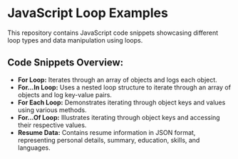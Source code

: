 # JavaScript Loop Examples

This repository contains JavaScript code snippets showcasing different loop types and data manipulation using loops.

## Code Snippets Overview:

- **For Loop:** Iterates through an array of objects and logs each object.
- **For...In Loop:** Uses a nested loop structure to iterate through an array of objects and log key-value pairs.
- **For Each Loop:** Demonstrates iterating through object keys and values using various methods.
- **For...Of Loop:** Illustrates iterating through object keys and accessing their respective values.
- **Resume Data:** Contains resume information in JSON format, representing personal details, summary, education, skills, and languages.

